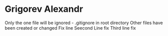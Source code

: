 # Grigorev Alexandr
Only the one file will be ignored - .gitignore in root directory
Other files have been created or changed
Fix line
Seecond Line fix
Third line fix